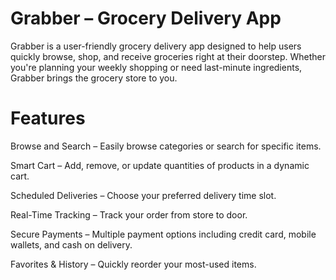 # Grabber – Grocery Delivery App

Grabber is a user-friendly grocery delivery app designed to help users quickly browse, shop, and receive groceries right at their doorstep. Whether you're planning your weekly shopping or need last-minute ingredients, Grabber brings the grocery store to you.


# Features

Browse and Search – Easily browse categories or search for specific items.

Smart Cart – Add, remove, or update quantities of products in a dynamic cart.

Scheduled Deliveries – Choose your preferred delivery time slot.

Real-Time Tracking – Track your order from store to door.

Secure Payments – Multiple payment options including credit card, mobile wallets, and cash on delivery.

Favorites & History – Quickly reorder your most-used items.

